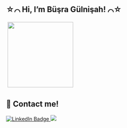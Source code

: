 


## ☆⌒ Hi, I’m Büşra Gülnişah! ⌒☆ 



<img src="https://user-images.githubusercontent.com/61381896/199796528-2fd85245-44f3-41af-a8f6-129a11dca1fb.gif"   height="180" style="vertical-align:top; margin:4px">


## 🦕 Contact me!



<div id="badges">
  <a href="https://linkedin.com/in/bg-ertekin">
    <img src="https://img.shields.io/badge/LinkedIn-blue?style=for-the-badge&logo=linkedin&logoColor=white" alt="LinkedIn Badge"/>
  </a>
  <a href="mailto:busrag.ert@gmail.com?subject=Came%20from%20Github"><img src="https://img.shields.io/badge/gmail-%23D14836.svg?&style=for-the-badge&logo=gmail&logoColor=white" />
  </a>
</div>




